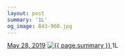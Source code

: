 ```yaml
---
layout: post
summary: '1L'
og_image: 843-960.jpg
---
```


<p>
  <time>
    <a href="/843">May 28, 2019</a>
  </time>
  <a href="/843">
    <img src="{{ site.assets_url }}/843-480.jpg" srcset="{{ site.assets_url }}/843-240.jpg 240w, {{ site.assets_url }}/843-480.jpg 480w, {{ site.assets_url }}/843-720.jpg 720w, {{ site.assets_url }}/843-960.jpg 960w" sizes="(min-width: 700px) 50vw, calc(100vw - 2rem)" alt="{{ page.summary }}" />
  </a>
  <span>1L</span>
</p>
